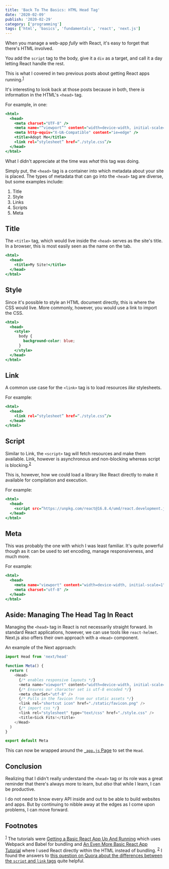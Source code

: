 ```yaml
---
title: 'Back To The Basics: HTML Head Tag'
date: '2020-02-09'
publish: '2020-02-29'
category: ['programming']
tags: ['html', 'basics', 'fundamentals', 'react', 'next.js']
---
```


When you manage a web-app _fully_ with React, it's easy to forget that there's HTML involved.

You add the `script` tag to the body, give it a `div` as a target, and call it a day letting React handle the rest.

This is what I covered in two previous posts about getting React apps running.<sup>[1](#footnotes)</sup><a id="fn1"></a>

It's interesting to look back at those posts because in both, there _is_ information in the HTML's `<head>` tag.

For example, in one:

```html:title=index.html
<html>
  <head>
    <meta charset="UTF-8" />
    <meta name="“viewport”" content="width=device-width, initial-scale=1.0" />
    <meta http-equiv="X-UA-Compatible" content="ie=edge" />
    <title>Adopt Me</title>
    <link rel=“stylesheet” href=“./style.css”/>
  </head>
</html>
```

What I didn't appreciate at the time was _what_ this tag was doing.

Simply put, the `<head>` tag is a container into which metadata about your site is placed. The types of metadata that can go into the `<head>` tag are diverse, but some examples include:

1. Title
2. Style
3. Links
4. Scripts
5. Meta

## Title

The `<title>` tag, which would live inside the `<head>` serves as the site's title. In a browser, this is most easily seen as the name on the tab.

```html:title=index.html
<html>
  <head>
    <title>My Site!</title>
  </head>
</html>
```

## Style

Since it's possible to style an HTML document directly, this is where the CSS would live. More commonly, however, you would use a link to import the CSS.

```html:title=index.html
<html>
  <head>
    <style>
      body {
        background-color: blue;
      }
    </style>
  </head>
</html>
```

## Link

A common use case for the `<link>` tag is to load resources _like_ stylesheets.

For example:

```html:title=index.html
<html>
  <head>
    <link rel=“stylesheet” href=“./style.css”/>
  </head>
</html>
```

## Script

Similar to Link, the `<script>` tag will fetch resources and make them available. Link, however is asynchronous and non-blocking whereas script is blocking.<sup>[2](#footnotes)</sup><a id="fn2"></a>

This is, however, how we could load a library like React directly to make it available for compilation and execution.

For example:

```html:title=index.html
<html>
  <head>
    <script src=“https://unpkg.com/react@16.8.4/umd/react.development.js”></script>
  </head>
</html>
```

## Meta

This was probably the one with which I was least familiar. It's quite powerful though as it can be used to set encoding, manage responsiveness, and much more.

For example:

```html:title=index.html
<html>
  <head>
    <meta name="viewport" content="width=device-width, initial-scale=1" />
    <meta charset="utf-8" />
  </head>
</html>
```

## Aside: Managing The Head Tag In React

Managing the `<head>` tag in React is not necessarily straight forward. In standard React applications, however, we can use tools like `react-helmet`. Next.js also offers their own approach with a `<Head>` component.

An example of the Next approach:

```javascript:title=components/Meta.js
import Head from 'next/head'

function Meta() {
  return (
    <Head>
      {/* enables responsive layouts */}
      <meta name="viewport" content="width=device-width, initial-scale=1" />
      {/* Ensures our character set is utf-8 encoded */}
      <meta charSet="utf-8" />
      {/* Pulls in the favicon from our static assets */}
      <link rel="shortcut icon" href="./static/favicon.png" />
      {/* import css */}
      <link rel="stylesheet" type="text/css" href="./style.css" />
      <title>Sick Fits!</title>
    </Head>
  )
}

export default Meta
```

This can now be wrapped around the [`_app.js` Page](../../) to set the `Head`.

## Conclusion

Realizing that I didn't really understand the `<head>` tag or its role was a great reminder that there's always more to learn, but _also_ that while I learn, I can be productive.

I do not need to know every API inside and out to be able to build websites and apps. But by continuing to nibble away at the edges as I come upon problems, I can move forward.

## Footnotes

<sup>[1](#fn1)</sup> The tutorials were [Getting a Basic React App Up And Running](../../2019-09-08/tutorial-basic-react-app/) which uses Webpack and Babel for bundling and [An Even More Basic React App Tutorial](../../2019-09-23/tutorial-even-more-basic-react-app/) where I used React directly within the HTML instead of bundling.
<sup>[2](#fn2)</sup> I found the answers to [this question on Quora about the differences between the `script` and `link` tags](https://www.quora.com/What-is-the-difference-between-script-src-and-link-href?share=1) quite helpful.
